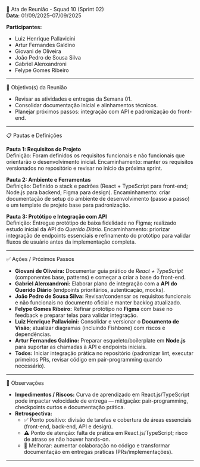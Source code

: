 📌 Ata de Reunião - Squad 10 (Sprint 02)  
**Data:** 01/09/2025–07/09/2025

**Participantes:**

- Luiz Henrique Pallavicini  
- Artur Fernandes Galdino  
- Giovani de Oliveira  
- João Pedro de Sousa Silva  
- Gabriel Alenxandroni  
- Felype Gomes Ribeiro

---

🎯 Objetivo(s) da Reunião  
- Revisar as atividades e entregas da Semana 01.  
- Consolidar documentação inicial e alinhamentos técnicos.  
- Planejar próximos passos: integração com API e padronização do front-end.

---

📋 Pautas e Definições

**Pauta 1: Requisitos do Projeto**  
Definição: Foram definidos os requisitos funcionais e não funcionais que orientarão o desenvolvimento inicial. Encaminhamento: manter os requisitos versionados no repositório e revisar no início da próxima sprint.  

**Pauta 2: Ambiente e Ferramentas**  
Definição: Definido o stack e padrões (React + TypeScript para front-end; Node.js para backend; Figma para design). Encaminhamento: criar documentação de setup do ambiente de desenvolvimento (passo a passo) e um template de projeto base para padronização.  

**Pauta 3: Protótipo e Integração com API**  
Definição: Entregue protótipo de baixa fidelidade no Figma; realizado estudo inicial da API do *Querido Diário*. Encaminhamento: priorizar integração de endpoints essenciais e refinamento do protótipo para validar fluxos de usuário antes da implementação completa.

---

✅ Ações / Próximos Passos

- **Giovani de Oliveira:** Documentar guia prático de *React + TypeScript* (componentes base, patterns) e começar a criar a base do front-end.  
- **Gabriel Alenxandroni:** Elaborar plano de integração com a **API do Querido Diário** (endpoints prioritários, autenticação, mocks).  
- **João Pedro de Sousa Silva:** Revisar/condensar os requisitos funcionais e não funcionais no documento oficial e manter backlog atualizado.  
- **Felype Gomes Ribeiro:** Refinar protótipo no **Figma** com base no feedback e preparar telas para validar integração.  
- **Luiz Henrique Pallavicini:** Consolidar e versionar o **Documento de Visão**; atualizar diagramas (incluindo Fishbone) com riscos e dependências.  
- **Artur Fernandes Galdino:** Preparar esqueleto/boilerplate em **Node.js** para suportar as chamadas à API e endpoints iniciais.  
- **Todos:** Iniciar integração prática no repositório (padronizar lint, executar primeiros PRs, revisar código em pair-programming quando necessário).

---

📝 Observações

- **Impedimentos / Riscos:** Curva de aprendizado em React.js/TypeScript pode impactar velocidade de entrega — mitigação: pair-programming, checkpoints curtos e documentação prática.  
- **Retrospectiva:**  
  - ✅ Ponto positivo: divisão de tarefas e cobertura de áreas essenciais (front-end, back-end, API e design).  
  - ⚠️ Ponto de atenção: falta de prática em React.js/TypeScript; risco de atraso se não houver hands-on.  
  - 📌 Melhorar: aumentar colaboração no código e transformar documentação em entregas práticas (PRs/implementações).  


---

